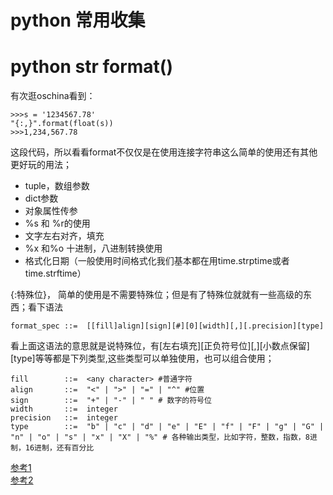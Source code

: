 
# python 常用收集

# python str format()

有次逛oschina看到：

	>>>s = '1234567.78'
	"{:,}".format(float(s))
	>>>1,234,567.78

这段代码，所以看看format不仅仅是在使用连接字符串这么简单的使用还有其他更好玩的用法；

* tuple，数组参数
* dict参数
* 对象属性传参
* %s 和 %r的使用
* 文字左右对齐，填充
* %x 和%o 十进制，八进制转换使用
* 格式化日期（一般使用时间格式化我们基本都在用time.strptime或者time.strftime）


{:特殊位}， 简单的使用是不需要特殊位；但是有了特殊位就就有一些高级的东西；看下语法

	
	format_spec ::=  [[fill]align][sign][#][0][width][,][.precision][type]
	
看上面这语法的意思就是说特殊位，有[左右填充][正负符号位][,][小数点保留][type]等等都是下列类型,这些类型可以单独使用，也可以组合使用；


	fill        ::=  <any character> #普通字符
	align       ::=  "<" | ">" | "=" | "^" #位置
	sign        ::=  "+" | "-" | " " # 数字的符号位
	width       ::=  integer
	precision   ::=  integer
	type        ::=  "b" | "c" | "d" | "e" | "E" | "f" | "F" | "g" | "G" | "n" | "o" | "s" | "x" | "X" | "%" # 各种输出类型，比如字符，整数，指数，8进制，16进制，还有百分比


[参考1](http://docs.python.org/2/library/string.html#format-examples)  
[参考2](http://blog.csdn.net/xiaofeng_yan/article/details/6648493)

